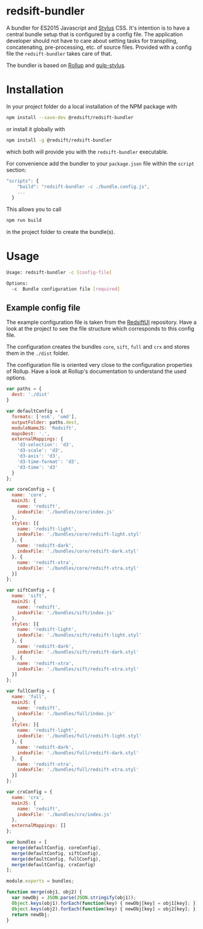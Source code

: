 # redsift-bundler

A bundler for ES2015 Javascript and [Stylus](http://stylus-lang.org) CSS. It's intention is to have a central bundle setup that is configured by a config file. The application developer should not have to care about setting tasks for transpiling, concatenating, pre-processing, etc. of source files. Provided with a config file the `redsift-bundler` takes care of that.

The bundler is based on [Rollup](http://rollupjs.org/) and [gulp-stylus](https://github.com/stevelacy/gulp-stylus).

# Installation

In your project folder do a local installation of the NPM package with

```bash
npm install --save-dev @redsift/redsift-bundler
```

or install it globally with

```bash
npm install -g @redsift/redsift-bundler
```

which both will provide you with the `redsift-bundler` executable.

For convenience add the bundler to your `package.json` file within the `script` section:

```javascript
"scripts": {
    "build": "redsift-bundler -c ./bundle.config.js",
    ...
  }
```

This allows you to call

```bash
npm run build
```

in the project folder to create the bundle(s).

# Usage

```bash
Usage: redsift-bundler -c [config-file]

Options:
  -c  Bundle configuration file [required]
```

## Example config file

The example configuration file is taken from the [RedsiftUI](https://github.com/Redsift/redsift-ui/) repository. Have a look at the project to see the file structure which corresponds to this config file.

The configuration creates the bundles `core`, `sift`, `full` and `crx` and stores them in the `./dist` folder.

The configuration file is oriented very close to the configuration properties of Rollup. Have a look at Rollup's documentation to understand the used options.

```javascript
var paths = {
  dest: './dist'
}

var defaultConfig = {
  formats: ['es6', 'umd'],
  outputFolder: paths.dest,
  moduleNameJS: 'Redsift',
  mapsDest: '.',
  externalMappings: {
    'd3-selection': 'd3',
    'd3-scale': 'd3',
    'd3-axis': 'd3',
    'd3-time-format': 'd3',
    'd3-time': 'd3'
  }
};

var coreConfig = {
  name: 'core',
  mainJS: {
    name: 'redsift',
    indexFile: './bundles/core/index.js'
  },
  styles: [{
    name: 'redsift-light',
    indexFile: './bundles/core/redsift-light.styl'
  }, {
    name: 'redsift-dark',
    indexFile: './bundles/core/redsift-dark.styl'
  }, {
    name: 'redsift-xtra',
    indexFile: './bundles/core/redsift-xtra.styl'
  }]
};

var siftConfig = {
  name: 'sift',
  mainJS: {
    name: 'redsift',
    indexFile: './bundles/sift/index.js'
  },
  styles: [{
    name: 'redsift-light',
    indexFile: './bundles/sift/redsift-light.styl'
  }, {
    name: 'redsift-dark',
    indexFile: './bundles/sift/redsift-dark.styl'
  }, {
    name: 'redsift-xtra',
    indexFile: './bundles/sift/redsift-xtra.styl'
  }]
};

var fullConfig = {
  name: 'full',
  mainJS: {
    name: 'redsift',
    indexFile: './bundles/full/index.js'
  },
  styles: [{
    name: 'redsift-light',
    indexFile: './bundles/full/redsift-light.styl'
  }, {
    name: 'redsift-dark',
    indexFile: './bundles/full/redsift-dark.styl'
  }, {
    name: 'redsift-xtra',
    indexFile: './bundles/full/redsift-xtra.styl'
  }]
};

var crxConfig = {
  name: 'crx',
  mainJS: {
    name: 'redsift',
    indexFile: './bundles/crx/index.js'
  },
  externalMappings: []
};

var bundles = [
  merge(defaultConfig, coreConfig),
  merge(defaultConfig, siftConfig),
  merge(defaultConfig, fullConfig),
  merge(defaultConfig, crxConfig)
];

module.exports = bundles;

function merge(obj1, obj2) {
  var newObj = JSON.parse(JSON.stringify(obj1));
  Object.keys(obj1).forEach(function(key) { newObj[key] = obj1[key]; });
  Object.keys(obj2).forEach(function(key) { newObj[key] = obj2[key]; });
  return newObj;
}
```

